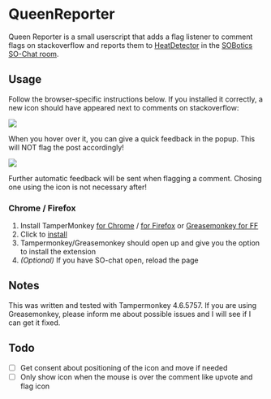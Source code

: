 # QueenReporter

Queen Reporter is a small userscript that adds a flag listener to comment flags on stackoverflow and reports them to [HeatDetector](https://github.com/SOBotics/SOCVFinder) in the [SOBotics SO-Chat room](https://chat.stackoverflow.com/rooms/111347).

## Usage

Follow the browser-specific instructions below. If you installed it correctly, a new icon should have appeared next to comments on stackoverflow:

![](https://i.imgur.com/BodGYct.jpg)

When you hover over it, you can give a quick feedback in the popup. This will NOT flag the post accordingly!

![](https://i.imgur.com/p4q0Zks.jpg)

Further automatic feedback will be sent when flagging a comment. Chosing one using the icon is not necessary after!

### Chrome / Firefox

1. Install TamperMonkey [for Chrome](https://chrome.google.com/webstore/detail/tampermonkey/dhdgffkkebhmkfjojejmpbldmpobfkfo)  / [for Firefox](https://addons.mozilla.org/en-US/firefox/addon/tampermonkey/) or [Greasemonkey for FF](https://addons.mozilla.org/en-US/firefox/addon/greasemonkey/)
2. Click to [install](https://github.com/geisterfurz007/QueenReporter/raw/master/QueenReporter.user.js)
3. Tampermonkey/Greasemonkey should open up and give you the option to install the extension
4. _(Optional)_ If you have SO-chat open, reload the page

## Notes

This was written and tested with Tampermonkey 4.6.5757. If you are using Greasemonkey, please inform me about possible issues and I will see if I can get it fixed.

## Todo

 - [ ] Get consent about positioning of the icon and move if needed
 - [ ] Only show icon when the mouse is over the comment like upvote and flag icon